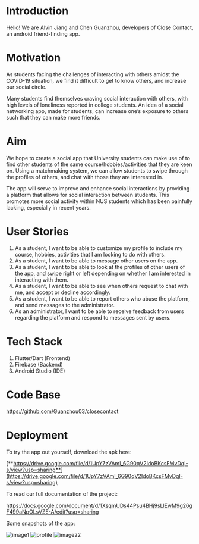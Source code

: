 # Introduction

Hello! We are Alvin Jiang and Chen Guanzhou, developers of Close Contact, an android friend-finding app.


# Motivation

As students facing the challenges of interacting with others amidst the COVID-19 situation, we find it difficult to get to know others, and increase our social circle.

Many students find themselves craving social interaction with others, with high levels of loneliness reported in college students. An idea of a social networking app, made for students, can increase one’s exposure to others such that they can make more friends.


# Aim

We hope to create a social app that University students can make use of to find other students of the same course/hobbies/activities that they are keen on. Using a matchmaking system, we can allow students to swipe through the profiles of others, and chat with those they are interested in.

The app will serve to improve and enhance social interactions by providing a platform that allows for social interaction between students. This promotes more social activity within NUS students which has been painfully lacking, especially in recent years.

# User Stories

1.  As a student, I want to be able to customize my profile to include my course, hobbies, activities that I am looking to do with others.
2.  As a student, I want to be able to message other users on the app.
3.  As a student, I want to be able to look at the profiles of other users of the app, and swipe right or left depending on whether I am interested in interacting with them.
4.  As a student, I want to be able to see when others request to chat with me, and accept or decline accordingly.
5.  As a student, I want to be able to report others who abuse the platform, and send messages to the administrator.
6.  As an administrator, I want to be able to receive feedback from users regarding the platform and respond to messages sent by users.

# Tech Stack

1.  Flutter/Dart (Frontend)
2.  Firebase (Backend)
3.  Android Studio (IDE)

# Code Base

<https://github.com/Guanzhou03/closecontact>

# Deployment

To try the app out yourself, download the apk here:

[**https://drive.google.com/file/d/1UpY7zVAml_6G90qV2IdoBKcsFMvDqI-s/view?usp=sharing**](https://drive.google.com/file/d/1UpY7zVAml_6G90qV2IdoBKcsFMvDqI-s/view?usp=sharing)

To read our full documentation of the project: 

https://docs.google.com/document/d/1XsqmUDs44Psu4BHj9sLlEwM9g26gF499aNpOLsVZE-A/edit?usp=sharing

Some snapshots of the app:


![image1](https://user-images.githubusercontent.com/35629932/188270124-461cb2ac-98b1-428d-9ca5-d072099861d8.png)
![profile](https://user-images.githubusercontent.com/35629932/188270756-8555239d-4baf-449c-8430-6cb967b28d53.jpg)
![image22](https://user-images.githubusercontent.com/35629932/188270159-a93a3f72-053b-4fc1-97d7-d3d3fe7f8a21.png)
